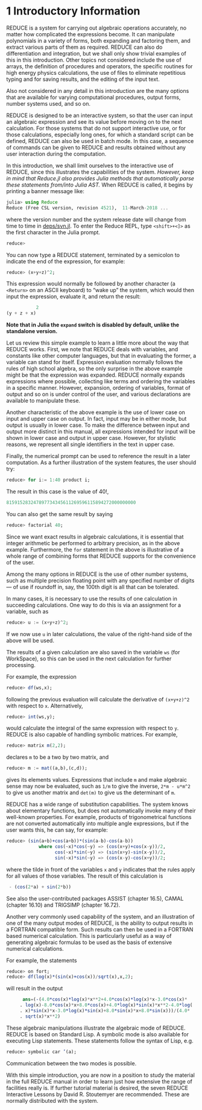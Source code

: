 # 1 Introductory Information

REDUCE is a system for carrying out algebraic operations accurately, no matter how complicated the expressions become. It can manipulate polynomials in a variety of forms, both expanding and factoring them, and extract various parts of them as required. REDUCE can also do differentiation and integration, but we shall only show trivial examples of this in this introduction. Other topics not considered include the use of arrays, the definition of procedures and operators, the specific routines for high energy physics calculations, the use of files to eliminate repetitious typing and for saving results, and the editing of the input text.

Also not considered in any detail in this introduction are the many options that are available for varying computational procedures, output forms, number systems used, and so on.

REDUCE is designed to be an interactive system, so that the user can input an algebraic expression and see its value before moving on to the next calculation. For those systems that do not support interactive use, or for those calculations, especially long ones, for which a standard script can be defined, REDUCE can also be used in batch mode. In this case, a sequence of commands can be given to REDUCE and results obtained without any user interaction during the computation.

In this introduction, we shall limit ourselves to the interactive use of REDUCE, since this illustrates the capabilities of the system. *However, keep  in mind that Reduce.jl also provides Julia methods that automatically parse these statements from/into Julia AST.* When REDUCE is called, it begins by printing a banner message like:
```Julia
julia> using Reduce
Reduce (Free CSL version, revision 4521),  11-March-2018 ...
```
where the version number and the system release date will change from time to time in [deps/svn.jl](https://github.com/chakravala/Reduce.jl/blob/master/deps/svn.jl). To enter the Reduce REPL, type `<shift>+<]>` as the first character in the Julia prompt.
```Julia
reduce>
```
You can now type a REDUCE statement, terminated by a semicolon to indicate the end of the expression, for example:
```Julia
reduce> (x+y+z)^2;
```
This expression would normally be followed by another character (a `<Return>` on an ASCII keyboard) to “wake up” the system, which would then input the expression, evaluate it, and return the result:
```Julia
           2
(y + z + x)
```
**Note that in Julia the `expand` switch is disabled by default, unlike the standalone version.**

Let us review this simple example to learn a little more about the way that REDUCE works. First, we note that REDUCE deals with variables, and constants like other computer languages, but that in evaluating the former, a variable can stand for itself. Expression evaluation normally follows the rules of high school algebra, so the only surprise in the above example might be that the expression was expanded. REDUCE normally expands expressions where possible, collecting like terms and ordering the variables in a specific manner. However, expansion, ordering of variables, format of output and so on is under control of the user, and various declarations are available to manipulate these.

Another characteristic of the above example is the use of lower case on input and upper case on output. In fact, input may be in either mode, but output is usually in lower case. To make the difference between input and output more distinct in this manual, all expressions intended for input will be shown in lower case and output in upper case. However, for stylistic reasons, we represent all single identifiers in the text in upper case.

Finally, the numerical prompt can be used to reference the result in a later computation.
As a further illustration of the system features, the user should try:
```Julia
reduce> for i:= 1:40 product i;
```
The result in this case is the value of 40!,
```Julia
815915283247897734345611269596115894272000000000
```
You can also get the same result by saying
```Julia
reduce> factorial 40;
```
Since we want exact results in algebraic calculations, it is essential that integer arithmetic be performed to arbitrary precision, as in the above example. Furthermore, the `for` statement in the above is illustrative of a whole range of combining forms that REDUCE supports for the convenience of the user.

Among the many options in REDUCE is the use of other number systems, such as multiple precision floating point with any specified number of digits — of use if roundoff in, say, the 100th digit is all that can be tolerated.

In many cases, it is necessary to use the results of one calculation in succeeding calculations. One way to do this is via an assignment for a variable, such as
```Julia
reduce> u := (x+y+z)^2;
```
If we now use `u` in later calculations, the value of the right-hand side of the above will be used.

The results of a given calculation are also saved in the variable `ws` (for WorkSpace), so this can be used in the next calculation for further processing.

For example, the expression
```Julia
reduce> df(ws,x);
```
following the previous evaluation will calculate the derivative of `(x+y+z)^2` with respect to `x`. Alternatively,
```Julia
reduce> int(ws,y);
```
would calculate the integral of the same expression with respect to `y`.
REDUCE is also capable of handling symbolic matrices. For example,
```Julia
reduce> matrix m(2,2);
```
declares `m` to be a two by two matrix, and
```Julia
reduce> m := mat((a,b),(c,d));
```
gives its elements values. Expressions that include `m` and make algebraic sense may now be evaluated, such as `1/m` to give the inverse, `2*m - u*m^2` to give us another matrix and `det(m)` to give us the determinant of `m`.

REDUCE has a wide range of substitution capabilities. The system knows about elementary functions, but does not automatically invoke many of their well-known properties. For example, products of trigonometrical functions are not converted automatically into multiple angle expressions, but if the user wants this, he can say, for example:
```Julia
reduce> (sin(a+b)+cos(a+b))*(sin(a-b)-cos(a-b))  
            where cos(~x)*cos(~y) => (cos(x+y)+cos(x-y))/2,  
                  cos(~x)*sin(~y) => (sin(x+y)-sin(x-y))/2,  
                  sin(~x)*sin(~y) => (cos(x-y)-cos(x+y))/2;
```
where the tilde in front of the variables `x` and `y` indicates that the rules apply for all values of those variables. The result of this calculation is
```Julia
 - (cos(2*a) + sin(2*b))
```
See also the user-contributed packages ASSIST (chapter 16.5), CAMAL (chapter 16.10) and TRIGSIMP (chapter 16.72).

Another very commonly used capability of the system, and an illustration of one of the many output modes of REDUCE, is the ability to output results in a FORTRAN compatible form. Such results can then be used in a FORTRAN based numerical calculation. This is particularly useful as a way of generating algebraic formulas to be used as the basis of extensive numerical calculations.

For example, the statements
```Julia
reduce> on fort;  
reduce> df(log(x)*(sin(x)+cos(x))/sqrt(x),x,2);
```
will result in the output
```Julia
      ans=(-(4.0*cos(x)*log(x)*x**2+4.0*cos(x)*log(x)*x-3.0*cos(x)*
     . log(x)-8.0*cos(x)*x+8.0*cos(x)+4.0*log(x)*sin(x)*x**2-4.0*log(
     . x)*sin(x)*x-3.0*log(x)*sin(x)+8.0*sin(x)*x+8.0*sin(x)))/(4.0*
     . sqrt(x)*x**2)
```
These algebraic manipulations illustrate the algebraic mode of REDUCE. REDUCE is based on Standard Lisp. A symbolic mode is also available for executing Lisp statements. These statements follow the syntax of Lisp, e.g.
```Julia
reduce> symbolic car ’(a);
```
Communication between the two modes is possible.

With this simple introduction, you are now in a position to study the material in the full REDUCE manual in order to learn just how extensive the range of facilities really is. If further tutorial material is desired, the seven REDUCE Interactive Lessons by David R. Stoutemyer are recommended. These are normally distributed with the system.
